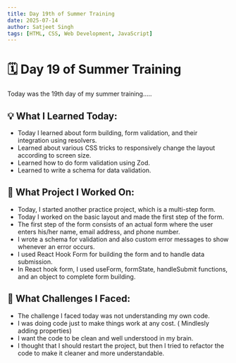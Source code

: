 ```yaml
---
title: Day 19th of Summer Training
date: 2025-07-14
author: Satjeet Singh
tags: [HTML, CSS, Web Development, JavaScript]
---
```


# 🗓️ Day 19 of Summer Training
Today was the 19th day of my summer training.....

## 💡 What I Learned Today:
- Today I learned about form building, form validation, and their integration using resolvers.
- Learned about various CSS tricks to responsively change the layout according to screen size.
- Learned how to do form validation using Zod.
- Learned to write a schema for data validation.

## 📝 What Project I Worked On:
- Today, I started another practice project, which is a multi-step form.
- Today I worked on the basic layout and made the first step of the form.
- The first step of the form consists of an actual form where the user enters his/her name, email address, and phone number.
- I wrote a schema for validation and also custom error messages to show whenever an error occurs.
- I used React Hook Form for building the form and to handle data submission.
- In React hook form, I used useForm, formState, handleSubmit functions, and an object to complete form building.

## 🎯 What Challenges I Faced:
- The challenge I faced today was not understanding my own code.
- I was doing code just to make things work at any cost. ( Mindlesly adding properties)
- I want the code to be clean and well understood in my brain.
- I thought that I should restart the project, but then I tried to refactor the code to make it cleaner and more understandable.
